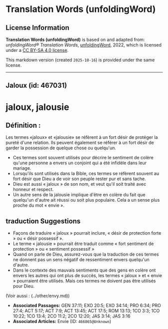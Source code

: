 # Translation Words (unfoldingWord)

## License Information

**Translation Words (unfoldingWord)** is based on and adapted from: _unfoldingWord® Translation Words_, [unfoldingWord](https://unfoldingword.org/utw), 2022, which is licensed under a [CC BY-SA 4.0 license](https://creativecommons.org/licenses/by-sa/4.0/legalcode.en).

This markdown version (created `2025-10-16`) is provided under the same license.



--------------------------------

## Jaloux (id: 467031)

jaloux, jalousie
================

Définition :
------------

Les termes «jaloux» et «jalousie» se réfèrent à un fort désir de protéger la pureté d'une relation. Ils peuvent également se référer à un fort désir de garder la possession de quelque chose ou quelqu'un.

* Ces termes sont souvent utilisés pour décrire le sentiment de colère qu'une personne a envers un conjoint qui a été infidèle dans leur mariage.
* Lorsqu'ils sont utilisés dans la Bible, ces termes se réfèrent souvent au fort désir que Dieu a de voir son peuple rester pur et sans tache.
* Dieu est aussi « jaloux » de son nom, et veut qu'il soit traité avec honneur et respect.
* Un autre sens de la jalousie implique d'être en colère du fait que quelqu'un d'autre ait réussi ou soit plus populaire. Cela a un sense plus proche du mot « envie ».

traduction Suggestions
----------------------

* Façons de traduire « jaloux » pourrait inclure, « désir de protection forte » ou « désir possessif ».
* Le terme « jalousie » pourrait être traduit comme « fort sentiment de protection » ou « sentiment possessif »
* Quand on parle de Dieu, assurez\-vous que la traduction de ces termes ne donnent pas un sens négatif de ressentiment envers quelqu'un d'autre.
* Dans le contexte des mauvais sentiments que des gens en colère ont envers les autres qui ont plus de succès, les termes « jaloux » et « envie » pourraient être utilisés. Mais ces termes ne doivent pas être utilisés pour Dieu.

(Voir aussi : (../other/envy.md))

* **Associated Passages:** GEN 37:11; EXO 20:5; EXO 34:14; PRO 6:34; PRO 27:4; ACT 5:17; ACT 7:9; ACT 13:45; ACT 17:5; ROM 13:13; 1CO 3:3; 1CO 10:22; 1CO 13:4; 2CO 11:2; 2CO 12:20; JAS 3:14; JAS 3:16
* **Associated Articles:** Envie (ID: `466865@Unknown`)

